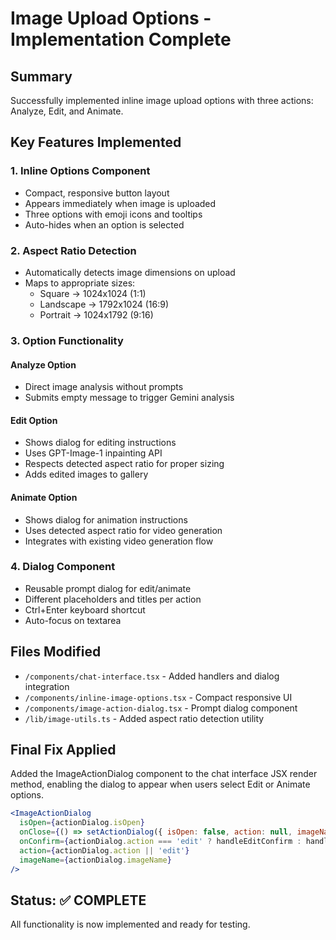 # Image Upload Options - Implementation Complete

## Summary
Successfully implemented inline image upload options with three actions: Analyze, Edit, and Animate.

## Key Features Implemented

### 1. Inline Options Component
- Compact, responsive button layout
- Appears immediately when image is uploaded
- Three options with emoji icons and tooltips
- Auto-hides when an option is selected

### 2. Aspect Ratio Detection
- Automatically detects image dimensions on upload
- Maps to appropriate sizes:
  - Square → 1024x1024 (1:1)
  - Landscape → 1792x1024 (16:9)
  - Portrait → 1024x1792 (9:16)

### 3. Option Functionality

#### Analyze Option
- Direct image analysis without prompts
- Submits empty message to trigger Gemini analysis

#### Edit Option
- Shows dialog for editing instructions
- Uses GPT-Image-1 inpainting API
- Respects detected aspect ratio for proper sizing
- Adds edited images to gallery

#### Animate Option  
- Shows dialog for animation instructions
- Uses detected aspect ratio for video generation
- Integrates with existing video generation flow

### 4. Dialog Component
- Reusable prompt dialog for edit/animate
- Different placeholders and titles per action
- Ctrl+Enter keyboard shortcut
- Auto-focus on textarea

## Files Modified
- `/components/chat-interface.tsx` - Added handlers and dialog integration
- `/components/inline-image-options.tsx` - Compact responsive UI
- `/components/image-action-dialog.tsx` - Prompt dialog component
- `/lib/image-utils.ts` - Added aspect ratio detection utility

## Final Fix Applied
Added the ImageActionDialog component to the chat interface JSX render method, enabling the dialog to appear when users select Edit or Animate options.

```jsx
<ImageActionDialog
  isOpen={actionDialog.isOpen}
  onClose={() => setActionDialog({ isOpen: false, action: null, imageName: '' })}
  onConfirm={actionDialog.action === 'edit' ? handleEditConfirm : handleAnimateConfirm}
  action={actionDialog.action || 'edit'}
  imageName={actionDialog.imageName}
/>
```

## Status: ✅ COMPLETE
All functionality is now implemented and ready for testing.